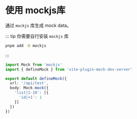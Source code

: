 # 使用 mockjs库

通过 `mockjs` 库生成 mock data。

::: tip
你需要自行安装 `mockjs` 库

```sh
pnpm add -D mockjs
```

:::

```ts
import Mock from 'mockjs'
import { defineMock } from 'vite-plugin-mock-dev-server'

export default defineMock({
  url: '/api/test',
  body: Mock.mock({
    'list|1-10': [{
      'id|+1': 1
    }]
  })
})
```
